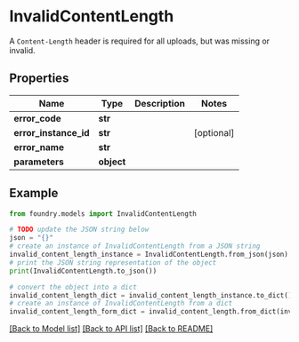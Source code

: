 # InvalidContentLength

A `Content-Length` header is required for all uploads, but was missing or invalid.

## Properties

Name | Type | Description | Notes
------------ | ------------- | ------------- | -------------
**error_code** | **str** |  |
**error_instance_id** | **str** |  | \[optional\]
**error_name** | **str** |  |
**parameters** | **object** |  |

## Example

```python
from foundry.models import InvalidContentLength

# TODO update the JSON string below
json = "{}"
# create an instance of InvalidContentLength from a JSON string
invalid_content_length_instance = InvalidContentLength.from_json(json)
# print the JSON string representation of the object
print(InvalidContentLength.to_json())

# convert the object into a dict
invalid_content_length_dict = invalid_content_length_instance.to_dict()
# create an instance of InvalidContentLength from a dict
invalid_content_length_form_dict = invalid_content_length.from_dict(invalid_content_length_dict)
```

[\[Back to Model list\]](../README.md#documentation-for-models) [\[Back to API list\]](../README.md#documentation-for-api-endpoints) [\[Back to README\]](../README.md)
